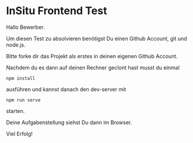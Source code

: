 # InSitu Frontend Test

Hallo Bewerber.

Um diesen Test zu absolvieren benötigst Du einen Github Account, git und node.js.

Bitte forke dir das Projekt als erstes in deinen eigenen Github Account.

Nachdem du es dann auf deinen Rechner geclont hast musst du einmal

`npm install`

ausführen und kannst danach den dev-server mit

`npm run serve`

starten.

Deine Aufgabenstellung siehst Du dann im Browser.

Viel Erfolg!

